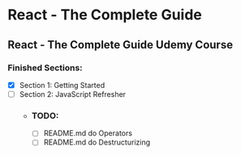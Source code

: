 # React - The Complete Guide

## React - The Complete Guide Udemy Course

### Finished Sections:

- [x] Section 1: Getting Started
- [ ] Section 2: JavaScript Refresher
  - ### TODO:
    - [ ] README.md do Operators
    - [ ] README.md do Destructurizing